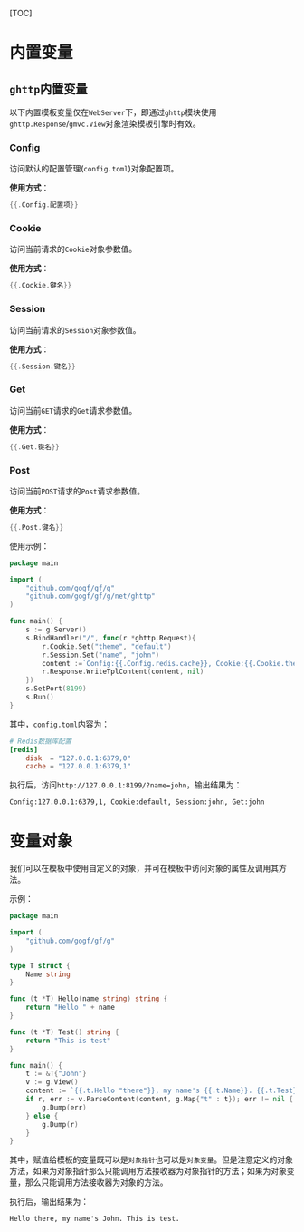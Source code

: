 [TOC]



# 内置变量

## `ghttp`内置变量

以下内置模板变量仅在`WebServer`下，即通过`ghttp`模块使用`ghttp.Response`/`gmvc.View`对象渲染模板引擎时有效。

### Config
访问默认的配置管理(`config.toml`)对象配置项。

**使用方式**：
```go
{{.Config.配置项}}
```

### Cookie
访问当前请求的`Cookie`对象参数值。

**使用方式**：
```go
{{.Cookie.键名}}
```

### Session
访问当前请求的`Session`对象参数值。

**使用方式**：
```go
{{.Session.键名}}
```

### Get
访问当前`GET`请求的`Get`请求参数值。

**使用方式**：
```go
{{.Get.键名}}
```

### Post
访问当前`POST`请求的`Post`请求参数值。

**使用方式**：
```go
{{.Post.键名}}
```


使用示例：
```go
package main

import (
    "github.com/gogf/gf/g"
    "github.com/gogf/gf/g/net/ghttp"
)

func main() {
    s := g.Server()
    s.BindHandler("/", func(r *ghttp.Request){
        r.Cookie.Set("theme", "default")
        r.Session.Set("name", "john")
        content :=`Config:{{.Config.redis.cache}}, Cookie:{{.Cookie.theme}}, Session:{{.Session.name}}, Get:{{.Get.name}}`
        r.Response.WriteTplContent(content, nil)
    })
    s.SetPort(8199)
    s.Run()
}
```

其中，`config.toml`内容为：
```toml
# Redis数据库配置
[redis]
    disk  = "127.0.0.1:6379,0"
    cache = "127.0.0.1:6379,1"
```

执行后，访问`http://127.0.0.1:8199/?name=john`，输出结果为：
```html
Config:127.0.0.1:6379,1, Cookie:default, Session:john, Get:john
```



# 变量对象

我们可以在模板中使用自定义的对象，并可在模板中访问对象的属性及调用其方法。

示例：

```go
package main

import (
    "github.com/gogf/gf/g"
)

type T struct {
    Name string
}

func (t *T) Hello(name string) string {
    return "Hello " + name
}

func (t *T) Test() string {
    return "This is test"
}

func main() {
    t := &T{"John"}
    v := g.View()
    content := `{{.t.Hello "there"}}, my name's {{.t.Name}}. {{.t.Test}}.`
    if r, err := v.ParseContent(content, g.Map{"t" : t}); err != nil {
        g.Dump(err)
    } else {
        g.Dump(r)
    }
}
```
其中，赋值给模板的变量既可以是`对象指针`也可以是`对象变量`。但是注意定义的对象方法，如果为对象指针那么只能调用方法接收器为对象指针的方法；如果为对象变量，那么只能调用方法接收器为对象的方法。

执行后，输出结果为：
```html
Hello there, my name's John. This is test.
```
